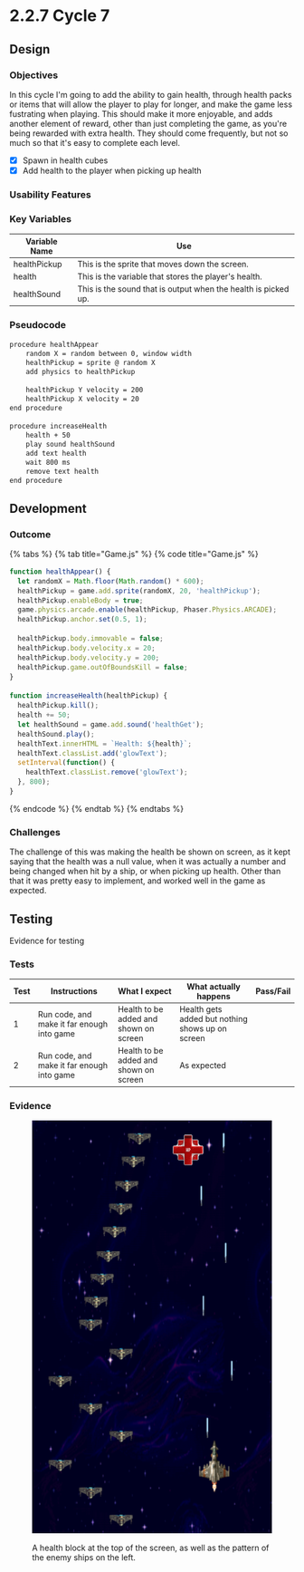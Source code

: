 # 2.2.7 Cycle 7

## Design

### Objectives

In this cycle I'm going to add the ability to gain health, through health packs or items that will allow the player to play for longer, and make the game less fustrating when playing. This should make it more enjoyable, and adds another element of reward, other than just completing the game, as you're being rewarded with extra health. They should come frequently, but not so much so that it's easy to complete each level.&#x20;

* [x] Spawn in health cubes
* [x] Add health to the player when picking up health

### Usability Features

### Key Variables

| Variable Name | Use                                                            |
| ------------- | -------------------------------------------------------------- |
| healthPickup  | This is the sprite that moves down the screen.                 |
| health        | This is the variable that stores the player's health.          |
| healthSound   | This is the sound that is output when the health is picked up. |

### Pseudocode

```
procedure healthAppear
    random X = random between 0, window width 
    healthPickup = sprite @ random X
    add physics to healthPickup
    
    healthPickup Y velocity = 200
    healthPickup X velocity = 20
end procedure

procedure increaseHealth
    health + 50
    play sound healthSound
    add text health
    wait 800 ms
    remove text health
end procedure
```

## Development

### Outcome

{% tabs %}
{% tab title="Game.js" %}
{% code title="Game.js" %}
```javascript
function healthAppear() {
  let randomX = Math.floor(Math.random() * 600);
  healthPickup = game.add.sprite(randomX, 20, 'healthPickup');
  healthPickup.enableBody = true;
  game.physics.arcade.enable(healthPickup, Phaser.Physics.ARCADE);
  healthPickup.anchor.set(0.5, 1);

  healthPickup.body.immovable = false;
  healthPickup.body.velocity.x = 20;
  healthPickup.body.velocity.y = 200;
  healthPickup.game.outOfBoundsKill = false;
}

function increaseHealth(healthPickup) {
  healthPickup.kill();
  health += 50;
  let healthSound = game.add.sound('healthGet');
  healthSound.play();
  healthText.innerHTML = `Health: ${health}`;
  healthText.classList.add('glowText');
  setInterval(function() {
    healthText.classList.remove('glowText');
  }, 800);
}
```
{% endcode %}
{% endtab %}
{% endtabs %}

### Challenges

The challenge of this was making the health be shown on screen, as it kept saying that the health was a null value, when it was actually a number and being changed when hit by a ship, or when picking up health. Other than that it was pretty easy to implement, and worked well in the game as expected.&#x20;

## Testing

Evidence for testing

### Tests

<table><thead><tr><th>Test</th><th>Instructions</th><th>What I expect</th><th>What actually happens</th><th data-type="select">Pass/Fail</th></tr></thead><tbody><tr><td>1</td><td>Run code, and make it far enough into game</td><td>Health to be added and shown on screen</td><td>Health gets added but nothing shows up on screen</td><td></td></tr><tr><td>2</td><td>Run code, and make it far enough into game</td><td>Health to be added and shown on screen</td><td>As expected</td><td></td></tr></tbody></table>

### Evidence

<figure><img src="../.gitbook/assets/image (1) (3).png" alt=""><figcaption><p>A health block at the top of the screen, as well as the pattern of the enemy ships on the left.</p></figcaption></figure>
